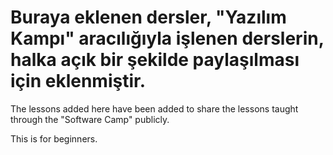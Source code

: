 # Buraya eklenen dersler, "Yazılım Kampı" aracılığıyla işlenen derslerin, halka açık bir şekilde paylaşılması için eklenmiştir.

The lessons added here have been added to share the lessons taught through the "Software Camp" publicly.

This is for beginners.
